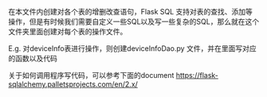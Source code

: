 

在本文件内创建对各个表的增删改查语句，Flask SQL 支持对表的查找、添加等操作，但是有时候我们需要自定义一些SQL以及写一些复杂的SQL，那么就在这个文件夹里面创建对每个表的操作文件。



E.g. 对deviceInfo表进行操作，则创建deviceInfoDao.py 文件，并在里面写对应的函数以及代码

关于如何调用程序写代码，可以参考下面的document
https://flask-sqlalchemy.palletsprojects.com/en/2.x/